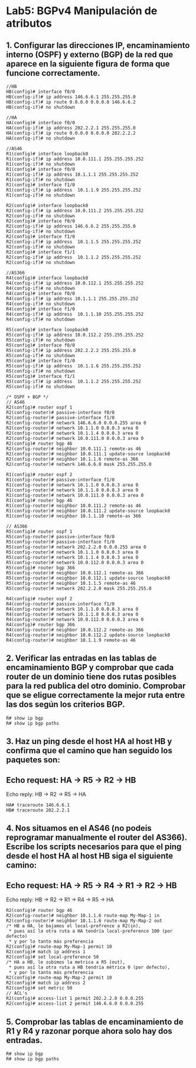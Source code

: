# Lab5: BGPv4 Manipulación de atributos

## 1. Configurar las direcciones IP, encaminamiento interno (OSPF) y externo (BGP) de la red que aparece en la siguiente figura de forma que funcione correctamente.

````shell
//HB
HB(config)# interface f0/0
HB(config-if)# ip address 146.6.6.1 255.255.255.0
HB(config-if)# ip route 0.0.0.0 0.0.0.0 146.6.6.2
HB(config-if)# no shutdown

//HA
HA(config)# interface f0/0
HA(config-if)# ip address 202.2.2.1 255.255.255.0
HA(config-if)# ip route 0.0.0.0 0.0.0.0 202.2.2.2
HA(config-if)# no shutdown

//AS46
R1(config)# interface loopback0
R1(config-if)# ip address 10.0.111.1 255.255.255.252
R1(config-if)# no shutdown
R1(config)# interface f0/0
R1(config-if)# ip address 10.1.1.1 255.255.255.252
R1(config-if)# no shutdown
R1(config)# interface f1/0
R1(config-if)# ip address  10.1.1.9 255.255.255.252
R1(config-if)# no shutdown

R2(config)# interface loopback0
R2(config-if)# ip address 10.0.111.2 255.255.255.252
R2(config-if)# no shutdown
R2(config)# interface f0/0
R2(config-if)# ip address 146.6.6.2 255.255.255.0
R2(config-if)# no shutdown
R2(config)# interface f1/0
R2(config-if)# ip address  10.1.1.5 255.255.255.252
R2(config-if)# no shutdown
R2(config)# interface f1/1
R2(config-if)# ip address  10.1.1.2 255.255.255.252
R2(config-if)# no shutdown

//AS366
R4(config)# interface loopback0
R4(config-if)# ip address 10.0.112.1 255.255.255.252
R4(config-if)# no shutdown
R4(config)# interface f0/0
R4(config-if)# ip address 10.1.1.1 255.255.255.252
R4(config-if)# no shutdown
R4(config)# interface f1/0
R4(config-if)# ip address  10.1.1.10 255.255.255.252
R4(config-if)# no shutdown

R5(config)# interface loopback0
R5(config-if)# ip address 10.0.112.2 255.255.255.252
R5(config-if)# no shutdown
R5(config)# interface f0/0
R5(config-if)# ip address 202.2.2.2 255.255.255.0
R5(config-if)# no shutdown
R5(config)# interface f1/0
R5(config-if)# ip address  10.1.1.6 255.255.255.252
R5(config-if)# no shutdown
R5(config)# interface f1/1
R5(config-if)# ip address  10.1.1.2 255.255.255.252
R5(config-if)# no shutdown

/* OSPF + BGP */
// AS46
R2(config)# router ospf 1
R2(config-router)# passive-interface f0/0
R2(config-router)# passive-interface f1/0
R2(config-router)# network 146.6.6.0 0.0.0.255 area 0
R2(config-router)# network 10.1.1.0 0.0.0.3 area 0
R2(config-router)# network 10.1.1.4 0.0.0.3 area 0 
R2(config-router)# network 10.0.111.0 0.0.0.3 area 0 
R2(config)# router bgp 46
R2(config-router)# neighbor 10.0.111.1 remote-as 46
R2(config-router)# neighbor 10.0.111.1 update-source loopback0
R2(config-router)# neighbor 10.1.1.6 remote-as 366
R2(config-router)# network 146.6.6.0 mask 255.255.255.0

R1(config)# router ospf 2
R1(config-router)# passive-interface f1/0
R1(config-router)# network 10.1.1.0 0.0.0.3 area 0
R1(config-router)# network 10.1.1.8 0.0.0.3 area 0
R1(config-router)# network 10.0.111.0 0.0.0.3 area 0 
R1(config)# router bgp 46
R1(config-router)# neighbor 10.0.111.2 remote-as 46
R1(config-router)# neighbor 10.0.111.2 update-source loopback0
R1(config-router)# neighbor 10.1.1.10 remote-as 366

// AS366
R5(config)# router ospf 1
R5(config-router)# passive-interface f0/0
R5(config-router)# passive-interface f1/0
R5(config-router)# network 202.2.2.0 0.0.0.255 area 0
R5(config-router)# network 10.1.1.0 0.0.0.3 area 0
R5(config-router)# network 10.1.1.4 0.0.0.3 area 0 
R5(config-router)# network 10.0.112.0 0.0.0.3 area 0 
R5(config)# router bgp 366
R5(config-router)# neighbor 10.0.112.1 remote-as 366
R5(config-router)# neighbor 10.0.112.1 update-source loopback0
R5(config-router)# neighbor 10.1.1.5 remote-as 46
R5(config-router)# network 202.2.2.0 mask 255.255.255.0

R4(config)# router ospf 2
R4(config-router)# passive-interface f1/0
R4(config-router)# network 10.1.1.0 0.0.0.3 area 0
R4(config-router)# network 10.1.1.8 0.0.0.3 area 0
R4(config-router)# network 10.0.112.0 0.0.0.3 area 0 
R4(config)# router bgp 366
R4(config-router)# neighbor 10.0.112.2 remote-as 366
R4(config-router)# neighbor 10.0.112.2 update-source loopback0
R4(config-router)# neighbor 10.1.1.9 remote-as 46
````

## 2. Verificar las entradas en las tablas de encaminamiento BGP y comprobar que cada router de un dominio tiene dos rutas posibles para la red publica del otro dominio. Comprobar que se eligue correctamente la mejor ruta entre las dos según los criterios BGP.

````shell
R# show ip bgp
R# show ip bgp paths
````

## 3. Haz un ping desde el host HA al host HB y confirma que el camino que han seguido los paquetes son:

## Echo request: HA -> R5 -> R2 -> HB
Echo reply: HB -> R2 -> R5 -> HA



````shell
HA# traceroute 146.6.6.1
HB# traceroute 202.2.2.1
````

## 4. Nos situamos en el AS46 (no podeis reprogramar manualmente el router del AS366). Escribe los scripts necesarios para que el ping desde el host HA al host HB siga el siguiente camino:

## Echo request: HA -> R5 -> R4 -> R1 -> R2 -> HB
Echo reply: HB -> R2 -> R1 -> R4 -> R5 -> HA



````shell
R2(config)# router bgp 46
R2(config-router)# neighbor 10.1.1.6 route-map My-Map-1 in
R2(config-router)# neighbor 10.1.1.6 route-map My-Map-2 out
/* HB a HA, le bajamos el local-prefrence a R2(in), 
 * pues así la otra ruta a HA tendría local-preference 100 (por defecto)
 * y por lo tanto más preferencia
R2(config)# route-map My-Map-1 permit 10
R2(config)# match ip address 1
R2(config)# set local-preference 50
/* HA a HB, le subimos la metrica a R5 (out), 
 * pues así la otra ruta a HB tendría métrica 0 (por defecto),
 * y por lo tanto más preferencia
R2(config)# route-map My-Map-2 permit 10
R2(config)# match ip address 2
R2(config)# set metric 50
// ACL's
R2(config)# access-list 1 permit 202.2.2.0 0.0.0.255
R2(config)# access-list 2 permit 146.6.6.0 0.0.0.255
````

## 5. Comprobar las tablas de encaminamiento de R1 y R4 y razonar porque ahora solo hay dos entradas.

````shell
R# show ip bgp
R# show ip bgp paths
````

